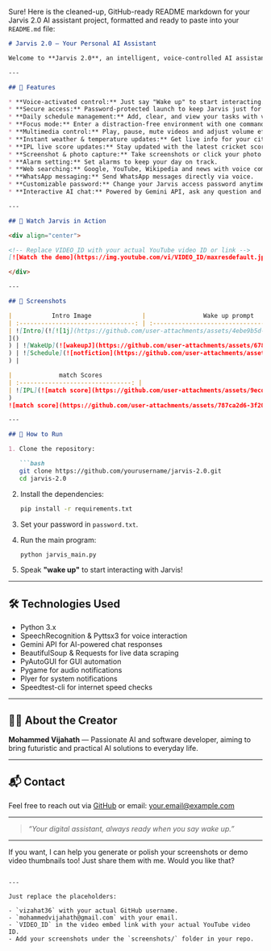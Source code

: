 Sure! Here is the cleaned-up, GitHub-ready README markdown for your Jarvis 2.0 AI assistant project, formatted and ready to paste into your `README.md` file:

````markdown
# Jarvis 2.0 — Your Personal AI Assistant

Welcome to **Jarvis 2.0**, an intelligent, voice-controlled AI assistant designed to make your daily tasks easier, faster, and fun! Powered by Python and advanced APIs, Jarvis listens, understands, and responds to your commands, acting as your very own digital butler.

---

## 🚀 Features

* **Voice-activated control:** Just say "Wake up" to start interacting.  
* **Secure access:** Password-protected launch to keep Jarvis just for you.  
* **Daily schedule management:** Add, clear, and view your tasks with voice commands.  
* **Focus mode:** Enter a distraction-free environment with one command.  
* **Multimedia control:** Play, pause, mute videos and adjust volume effortlessly.  
* **Instant weather & temperature updates:** Get live info for your city.  
* **IPL live score updates:** Stay updated with the latest cricket scores.  
* **Screenshot & photo capture:** Take screenshots or click your photo hands-free.  
* **Alarm setting:** Set alarms to keep your day on track.  
* **Web searching:** Google, YouTube, Wikipedia and news with voice commands.  
* **WhatsApp messaging:** Send WhatsApp messages directly via voice.  
* **Customizable password:** Change your Jarvis access password anytime.  
* **Interactive AI chat:** Powered by Gemini API, ask any question and get smart answers.

---

## 🎥 Watch Jarvis in Action

<div align="center">

<!-- Replace VIDEO_ID with your actual YouTube video ID or link -->
[![Watch the demo](https://img.youtube.com/vi/VIDEO_ID/maxresdefault.jpg)](https://www.youtube.com/watch?v=VIDEO_ID)

</div>

---

## 📸 Screenshots

|           Intro Image              |                Wake up prompt               |                Schedule tasks            |
| :--------------------------------: | :-----------------------------------------: | :--------------------------------------: |
| ![Intro](![![1j](https://github.com/user-attachments/assets/4ebe9b5d-c919-4699-a983-5a9baab0d3fb)
]()
) | ![WakeUp](![wakeupJ](https://github.com/user-attachments/assets/678b5bb9-3397-4147-86e7-c9bd33c2f7d8)
) | ![Schedule](![notfiction](https://github.com/user-attachments/assets/2c9fddf5-86bf-4924-8436-a2990381a163)
) |

|             match Scores            
| :-------------------------------: | 
| ![IPL](![match score](https://github.com/user-attachments/assets/9ecd9b24-3e97-47f8-8381-7db1b2fe022a)
) 
![match score](https://github.com/user-attachments/assets/787ca2d6-3f20-4fd7-8b2d-efad18023bbe)

---

## 🔧 How to Run

1. Clone the repository:

   ```bash
   git clone https://github.com/yourusername/jarvis-2.0.git
   cd jarvis-2.0
````

2. Install the dependencies:

   ```bash
   pip install -r requirements.txt
   ```

3. Set your password in `password.txt`.

4. Run the main program:

   ```bash
   python jarvis_main.py
   ```

5. Speak **"wake up"** to start interacting with Jarvis!

---

## 🛠️ Technologies Used

* Python 3.x
* SpeechRecognition & Pyttsx3 for voice interaction
* Gemini API for AI-powered chat responses
* BeautifulSoup & Requests for live data scraping
* PyAutoGUI for GUI automation
* Pygame for audio notifications
* Plyer for system notifications
* Speedtest-cli for internet speed checks

---

## 🙋‍♂️ About the Creator

**Mohammed Vijahath** — Passionate AI and software developer, aiming to bring futuristic and practical AI solutions to everyday life.

---

## 📬 Contact

Feel free to reach out via [GitHub](https://github.com/yourusername) or email: [your.email@example.com](mailto:your.email@example.com)

---

> *“Your digital assistant, always ready when you say wake up.”*

---

If you want, I can help you generate or polish your screenshots or demo video thumbnails too! Just share them with me. Would you like that?

```

---

Just replace the placeholders:

- `vizahat36` with your actual GitHub username.
- `mohammedvijahath@gmail.com` with your email.
- `VIDEO_ID` in the video embed link with your actual YouTube video ID.
- Add your screenshots under the `screenshots/` folder in your repo.


```
